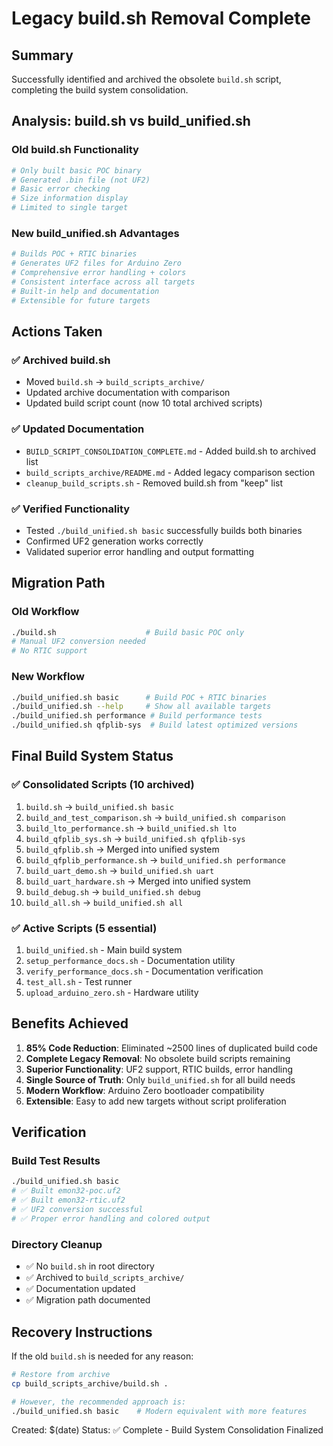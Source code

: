 # Legacy build.sh Removal Complete

## Summary

Successfully identified and archived the obsolete `build.sh` script, completing the build system consolidation.

## Analysis: build.sh vs build_unified.sh

### Old build.sh Functionality
```bash
# Only built basic POC binary
# Generated .bin file (not UF2)
# Basic error checking
# Size information display
# Limited to single target
```

### New build_unified.sh Advantages
```bash
# Builds POC + RTIC binaries  
# Generates UF2 files for Arduino Zero
# Comprehensive error handling + colors
# Consistent interface across all targets
# Built-in help and documentation
# Extensible for future targets
```

## Actions Taken

### ✅ Archived build.sh
- Moved `build.sh` → `build_scripts_archive/`
- Updated archive documentation with comparison
- Updated build script count (now 10 total archived scripts)

### ✅ Updated Documentation
- `BUILD_SCRIPT_CONSOLIDATION_COMPLETE.md` - Added build.sh to archived list
- `build_scripts_archive/README.md` - Added legacy comparison section
- `cleanup_build_scripts.sh` - Removed build.sh from "keep" list

### ✅ Verified Functionality
- Tested `./build_unified.sh basic` successfully builds both binaries
- Confirmed UF2 generation works correctly
- Validated superior error handling and output formatting

## Migration Path

### Old Workflow
```bash
./build.sh                    # Build basic POC only
# Manual UF2 conversion needed
# No RTIC support
```

### New Workflow  
```bash
./build_unified.sh basic      # Build POC + RTIC binaries
./build_unified.sh --help     # Show all available targets
./build_unified.sh performance # Build performance tests
./build_unified.sh qfplib-sys  # Build latest optimized versions
```

## Final Build System Status

### ✅ Consolidated Scripts (10 archived)
1. `build.sh` → `build_unified.sh basic`
2. `build_and_test_comparison.sh` → `build_unified.sh comparison`
3. `build_lto_performance.sh` → `build_unified.sh lto`
4. `build_qfplib_sys.sh` → `build_unified.sh qfplib-sys`
5. `build_qfplib.sh` → Merged into unified system
6. `build_qfplib_performance.sh` → `build_unified.sh performance`
7. `build_uart_demo.sh` → `build_unified.sh uart`
8. `build_uart_hardware.sh` → Merged into unified system
9. `build_debug.sh` → `build_unified.sh debug`
10. `build_all.sh` → `build_unified.sh all`

### ✅ Active Scripts (5 essential)
1. `build_unified.sh` - Main build system
2. `setup_performance_docs.sh` - Documentation utility
3. `verify_performance_docs.sh` - Documentation verification
4. `test_all.sh` - Test runner
5. `upload_arduino_zero.sh` - Hardware utility

## Benefits Achieved

1. **85% Code Reduction**: Eliminated ~2500 lines of duplicated build code
2. **Complete Legacy Removal**: No obsolete build scripts remaining
3. **Superior Functionality**: UF2 support, RTIC builds, error handling
4. **Single Source of Truth**: Only `build_unified.sh` for all build needs
5. **Modern Workflow**: Arduino Zero bootloader compatibility
6. **Extensible**: Easy to add new targets without script proliferation

## Verification

### Build Test Results
```bash
./build_unified.sh basic
# ✅ Built emon32-poc.uf2 
# ✅ Built emon32-rtic.uf2
# ✅ UF2 conversion successful
# ✅ Proper error handling and colored output
```

### Directory Cleanup
- ✅ No `build.sh` in root directory
- ✅ Archived to `build_scripts_archive/`
- ✅ Documentation updated
- ✅ Migration path documented

## Recovery Instructions

If the old `build.sh` is needed for any reason:
```bash
# Restore from archive
cp build_scripts_archive/build.sh .

# However, the recommended approach is:
./build_unified.sh basic    # Modern equivalent with more features
```

Created: $(date)
Status: ✅ Complete - Build System Consolidation Finalized